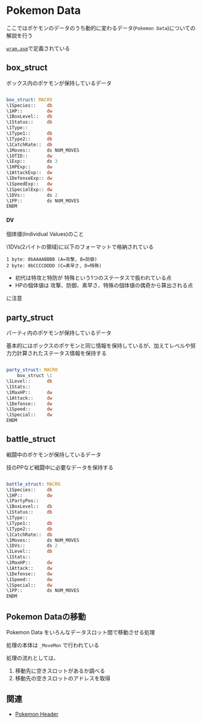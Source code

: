 # Pokemon Data

ここではポケモンのデータのうち動的に変わるデータ(`Pokemon Data`)についての解説を行う

[`wram.asm`](../../wram.asm)で定義されている

## box_struct

ボックス内のポケモンが保持しているデータ

```asm

box_struct: MACRO
\1Species::    db
\1HP::         dw
\1BoxLevel::   db
\1Status::     db
\1Type::
\1Type1::      db
\1Type2::      db
\1CatchRate::  db
\1Moves::      ds NUM_MOVES
\1OTID::       dw
\1Exp::        ds 3
\1HPExp::      dw
\1AttackExp::  dw
\1DefenseExp:: dw
\1SpeedExp::   dw
\1SpecialExp:: dw
\1DVs::        ds 2
\1PP::         ds NUM_MOVES
ENDM

```

#### DV

個体値(Individual Values)のこと

\1DVs(2バイトの領域)に以下のフォーマットで格納されている

```
1 byte: 0bAAAABBBB (A=攻撃, B=防御)
2 byte: 0bCCCCDDDD (C=素早さ, D=特殊)
```

- 初代は特攻と特防が 特殊という1つのステータスで扱われている点
- HPの個体値は 攻撃、防御、素早さ、特殊の個体値の偶奇から算出される点

に注意

## party_struct

パーティ内のポケモンが保持しているデータ

基本的にはボックスのポケモンと同じ情報を保持しているが、加えてレベルや努力力計算されたステータス情報を保持する

```asm

party_struct: MACRO
	box_struct \1
\1Level::      db
\1Stats::
\1MaxHP::      dw
\1Attack::     dw
\1Defense::    dw
\1Speed::      dw
\1Special::    dw
ENDM

```

## battle_struct

戦闘中のポケモンが保持しているデータ

技のPPなど戦闘中に必要なデータを保持する

```asm

battle_struct: MACRO
\1Species::    db
\1HP::         dw
\1PartyPos::
\1BoxLevel::   db
\1Status::     db
\1Type::
\1Type1::      db
\1Type2::      db
\1CatchRate::  db
\1Moves::      ds NUM_MOVES
\1DVs::        ds 2
\1Level::      db
\1Stats::
\1MaxHP::      dw
\1Attack::     dw
\1Defense::    dw
\1Speed::      dw
\1Special::    dw
\1PP::         ds NUM_MOVES
ENDM

```

## Pokemon Dataの移動

Pokemon Data をいろんなデータスロット間で移動させる処理

処理の本体は `_MoveMon` で行われている

処理の流れとしては、

1. 移動先に空きスロットがあるか調べる
2. 移動先の空きスロットのアドレスを取得

## 関連

- [Pokemon Header](./pokemon_header.md)

